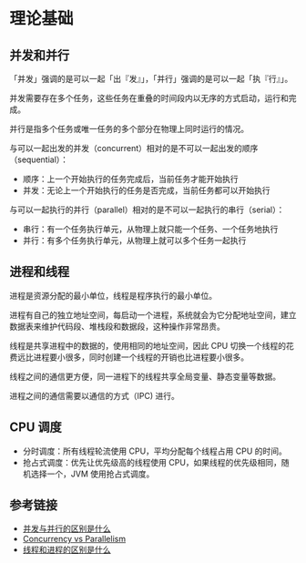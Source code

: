 # 理论基础

## 并发和并行

「并发」强调的是可以一起「出『发』」，「并行」强调的是可以一起「执『行』」。

并发需要存在多个任务，这些任务在重叠的时间段内以无序的方式启动，运行和完成。

并行是指多个任务或唯一任务的多个部分在物理上同时运行的情况。

与可以一起出发的并发（concurrent）相对的是不可以一起出发的顺序（sequential）：

- 顺序：上一个开始执行的任务完成后，当前任务才能开始执行
- 并发：无论上一个开始执行的任务是否完成，当前任务都可以开始执行

与可以一起执行的并行（parallel）相对的是不可以一起执行的串行（serial）：

- 串行：有一个任务执行单元，从物理上就只能一个任务、一个任务地执行
- 并行：有多个任务执行单元，从物理上就可以多个任务一起执行

## 进程和线程

进程是资源分配的最小单位，线程是程序执行的最小单位。

进程有自己的独立地址空间，每启动一个进程，系统就会为它分配地址空间，建立数据表来维护代码段、堆栈段和数据段，这种操作非常昂贵。

线程是共享进程中的数据的，使用相同的地址空间，因此 CPU 切换一个线程的花费远比进程要小很多，同时创建一个线程的开销也比进程要小很多。

线程之间的通信更方便，同一进程下的线程共享全局变量、静态变量等数据。

进程之间的通信需要以通信的方式（IPC) 进行。

## CPU 调度

- 分时调度：所有线程轮流使用 CPU，平均分配每个线程占用 CPU 的时间。
- 抢占式调度：优先让优先级高的线程使用 CPU，如果线程的优先级相同，随机选择一个，JVM 使用抢占式调度。

## 参考链接

- [并发与并行的区别是什么](https://www.zhihu.com/question/33515481)
- [Concurrency vs Parallelism](https://howtodoinjava.com/java/multi-threading/concurrency-vs-parallelism/)
- [线程和进程的区别是什么](https://www.zhihu.com/question/25532384)

